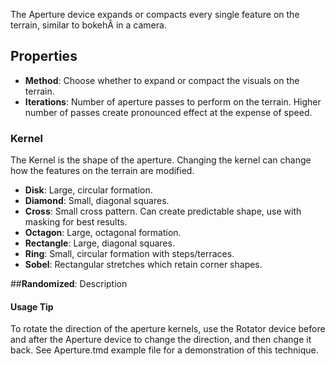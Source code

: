 The Aperture device expands or compacts every single feature on the terrain, similar to bokehÂ in a camera.

## Properties

- **Method**: Choose whether to expand or compact the visuals on the terrain.
- **Iterations**: Number of aperture passes to perform on the terrain. Higher number of passes create pronounced effect at the expense of speed.

### Kernel
The Kernel is the shape of the aperture. Changing the kernel can change how the features on the terrain are modified.

- **Disk**: Large, circular formation.
- **Diamond**: Small, diagonal squares.
- **Cross**: Small cross pattern. Can create predictable shape, use with masking for best results.
- **Octagon**: Large, octagonal formation.
- **Rectangle**: Large, diagonal squares.
- **Ring**: Small, circular formation with steps/terraces.
- **Sobel**: Rectangular stretches which retain corner shapes.

##**Randomized**: Description

#### Usage Tip
To rotate the direction of the aperture kernels, use the Rotator device before and after the Aperture device to change the direction, and then change it back. See Aperture.tmd example file for a demonstration of this technique.
